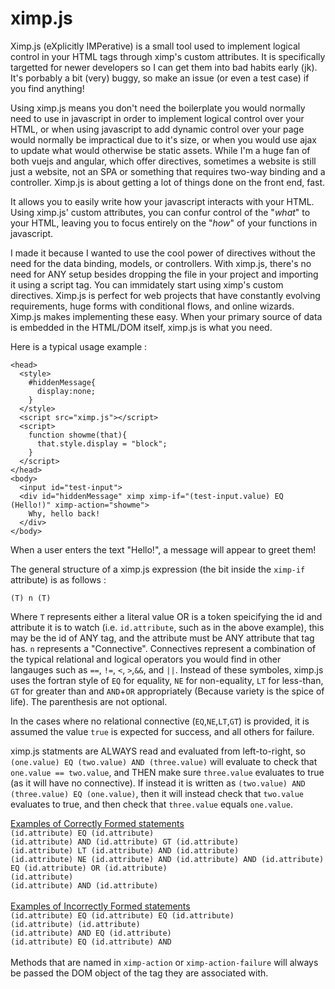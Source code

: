 # ximp.js
Ximp.js (eXplicitly IMPerative) is a small tool used to implement logical control in your HTML tags through ximp's custom attributes. It is specifically targetted for newer developers so I can get them into bad habits early (jk). It's porbably a bit (very) buggy, so make an issue (or even a test case) if you find anything!

Using ximp.js means you don't need the boilerplate you would normally need to use in javascript in order to implement logical control over your HTML, or when using javascript to add dynamic control over your page would normally be impractical due to it's size, or when you would use ajax to update what would otherwise be static assets. While I'm a huge fan of both vuejs and angular, which offer directives, sometimes a website is still just a website, not an SPA or something that requires two-way binding and a controller. Ximp.js is about getting a lot of things done on the front end, fast.

It allows you to easily write how your javascript interacts with your HTML. Using ximp.js' custom attributes, you can confur control of the "<i>what</i>" to your HTML, leaving you to focus entirely on the "<i>how</i>" of your functions in javascript.

I made it because I wanted to use the cool power of directives without the need for the data binding, models, or controllers. With ximp.js, there's no need for ANY setup besides dropping the file in your project and importing it using a script tag. You can immidately start using ximp's custom directives. Ximp.js is perfect for web projects that have constantly evolving requirements, huge forms with conditional flows, and online wizards. Ximp.js makes implementing these easy. When your primary source of data is embedded in the HTML/DOM itself, ximp.js is what you need.

Here is a typical usage example :

```
<head>
  <style>
    #hiddenMessage{
      display:none;
    }
  </style>
  <script src="ximp.js"></script>
  <script>
    function showme(that){
      that.style.display = "block";
    }
  </script>
</head>
<body>
  <input id="test-input">
  <div id="hiddenMessage" ximp ximp-if="(test-input.value) EQ (Hello!)" ximp-action="showme">
    Why, hello back!
  </div>
</body>
```

When a user enters the text "Hello!", a message will appear to greet them!

The general structure of a ximp.js expression (the bit inside the `ximp-if` attribute) is as follows : 

`(T) n (T)`

Where `T` represents either a literal value OR is a token speicifying the id and attribute it is to watch (i.e. `id.attribute`, such as in the above example), this may be the id of ANY tag, and the attribute must be ANY attribute that tag has. `n` represents a "Connective". Connectives represent a combination of the typical relational and logical operators you would find in other langauges such as `==`, `!=`, `<`, `>`,`&&`, and `||`. Instead of these symboles, ximp.js uses the fortran style of `EQ` for equality, `NE` for non-equality, `LT` for less-than, `GT` for greater than and `AND`+`OR` appropriately (Because variety is the spice of life). The parenthesis are not optional.

In the cases where no relational connective (`EQ`,`NE`,`LT`,`GT`) is provided, it is assumed the value `true` is expected for success, and all others for failure.

ximp.js statments are ALWAYS read and evaluated from left-to-right, so `(one.value) EQ (two.value) AND (three.value)` will evaluate to check that `one.value == two.value`, and THEN make sure `three.value` evaluates to true (as it will have no connective). If instead it is written as `(two.value) AND (three.value) EQ (one.value)`, then it will instead check that `two.value` evaluates to true, and then check that `three.value` equals `one.value`.

<u>Examples of Correctly Formed statements</u>
<br/>
`(id.attribute) EQ (id.attribute)`<br/>
`(id.attribute) AND (id.attribute) GT (id.attribute)`<br/>
`(id.attribute) LT (id.attribute) AND (id.attribute)`<br/>
`(id.attribute) NE (id.attribute) AND (id.attribute) AND (id.attribute) EQ (id.attribute) OR (id.attribute)`<br/>
`(id.attribute)`<br/>
`(id.attribute) AND (id.attribute)`<br/>
<br/>
<u>Examples of Incorrectly Formed statements</u>
<br/>
`(id.attribute) EQ (id.attribute) EQ (id.attribute)`<br/>
`(id.attribute) (id.attribute)`<br/>
`(id.attribute) AND EQ (id.attribute)`<br/>
`(id.attribute) EQ (id.attribute) AND`<br/>
<br/>
Methods that are named in `ximp-action` or `ximp-action-failure` will always be passed the DOM object of the tag they are associated with.
